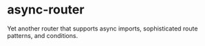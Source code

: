 # async-router
Yet another router that supports async imports, sophisticated route patterns, and conditions.
